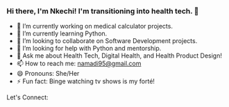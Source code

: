 ### Hi there, I'm Nkechi! I'm transitioning into health tech. 👋

- 🔭 I’m currently working on medical calculator projects.
- 🌱 I’m currently learning Python.
- 👯 I’m looking to collaborate on Software Development projects.
- 🤔 I’m looking for help with Python and mentorship.
- 💬 Ask me about Health Tech, Digital Health, and Health Product Design!
- 📫 How to reach me: namadi95@gmail.com
- 😄 Pronouns: She/Her
- ⚡ Fun fact: Binge watching tv shows is my forté!

Let's Connect:

<!--
**namadi95/namadi95** is a ✨ _special_ ✨ repository because its `README.md` (this file) appears on your GitHub profile.

Here are some ideas to get you started:

- 🔭 I’m currently working on ...
- 🌱 I’m currently learning ...
- 👯 I’m looking to collaborate on ...
- 🤔 I’m looking for help with ...
- 💬 Ask me about ...
- 📫 How to reach me: ...
- 😄 Pronouns: ...
- ⚡ Fun fact: ...
-->

